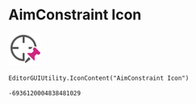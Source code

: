 # AimConstraint Icon
![](/img/AimConstraint%20Icon.png)

``` CSharp
EditorGUIUtility.IconContent("AimConstraint Icon")
```
```
-6936120004838481029
```
